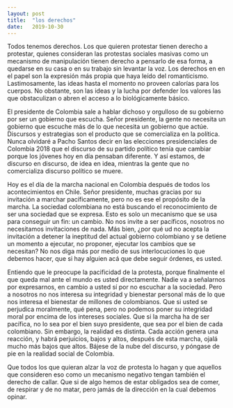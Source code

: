```yaml
---
layout: post
title:  "los derechos"
date:   2019-10-30
---
```


Todos tenemos derechos. Los que quieren protestar tienen derecho a protestar, quienes consideran las protestas sociales masivas
como un mecanismo de manipulación tienen derecho a pensarlo de esa forma, a quedarse en su casa o en su trabajo sin levantar la voz.
Los derechos en en el papel son la expresión más propia que haya leído del romanticismo. Lastimosamente, las ideas hasta el momento 
no proveen calorías para los cuerpos. No obstante, son las ideas y la lucha por defender los valores las que obstaculizan o abren el acceso a lo biológicamente básico.

El presidente de Colombia sale a hablar dichoso y orgulloso de su gobierno por ser un gobierno que escucha. Señor presidente,
la gente no necesita un gobierno que escuche más de lo que necesita un gobierno que actúe. Discursos y estrategias son el producto
que se comercializa en la política. Nunca olvidaré a Pacho Santos decir en las elecciones presidenciales de Colombia 2018 que 
el discurso de su partido político tenía que cambiar porque los jóvenes hoy en día pensaban diferente. Y así estamos, 
de discurso en discurso, de idea en idea, mientras la gente que no comercializa discurso político se muere.

Hoy es el día de la marcha nacional en Colombia después de todos los acontecimientos en Chile. Señor presidente, muchas gracias por
su invitación a marchar pacíficamente, pero no es ese el propósito de la marcha. La sociedad colombiana no está buscando el reconocimiento
de ser una sociedad que se expresa. Esto es solo un mecanismo que se usa para conseguir un fin: un cambio. No nos invite a ser pacíficos,
nosotros no necesitamos invitaciones de nada. Más bien, ¿por qué ud no acepta la invitación a detener la ineptitud del actual gobierno colombiano
y se detiene un momento a ejecutar, no proponer, ejecutar los cambios que se necesitan? No nos diga más por medio de sus interlocuciones lo que debemos
hacer, que si hay alguien acá que debe seguir órdenes, es usted. 

Entiendo que le preocupe la pacificidad de la protesta, porque finalmente el que queda mal ante el mundo es usted directamente. 
Nadie va a señalarnos por expresarnos, en cambio a usted sí por no escuchar a la sociedad. Pero a nosotros no nos interesa su
integridad y bienestar personal más de lo que nos interesa el bienestar de millones de colombianos. Que si usted se perjudica moralmente,
qué pena, pero no podemos poner su integridad moral por encima de los intereses sociales. Que si la marcha ha de ser pacífica,
no lo sea por el bien suyo presidente, que sea por el bien de cada colombiano. Sin embargo, la realidad es distinta. Cada acción genera una
reacción, y habrá perjuicios, bajos y altos, después de esta marcha, ojalá mucho más bajos que altos. Bájese de la nube del discurso, y póngase de pie en la realidad
social de Colombia.

Que todos los que quieran alzar la voz de protesta lo hagan y que aquellos que consideren eso como un mecanismo negativo tengan también
el derecho de callar. Que si de algo hemos de estar obligados sea de comer, de respirar y de no matar, pero jamás de la dirección en la cual 
debemos opinar. 



